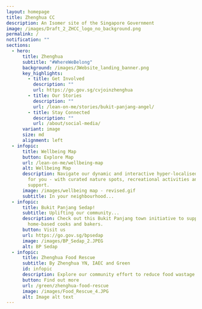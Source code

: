 ```yaml
---
layout: homepage
title: Zhenghua CC
description: An Isomer site of the Singapore Government
image: /images/Draft_2_ZHCC_logo_no_background.png
permalink: /
notification: ""
sections:
  - hero:
      title: Zhenghua
      subtitle: "#WhereWeBelong"
      background: /images/3Website_landing_banner.png
      key_highlights:
        - title: Get Involved
          description: ""
          url: https://go.gov.sg/cvjoinzhenghua
        - title: Our Stories
          description: ""
          url: /lean-on-me/stories/bukit-panjang-angel/
        - title: Stay Connected
          description: ""
          url: /about/social-media/
      variant: image
      size: md
      alignment: left
  - infopic:
      title: Wellbeing Map
      button: Explore Map
      url: /lean-on-me/wellbeing-map
      alt: Wellbeing Map
      description: Navigate our dynamic and interactive hyper-localised map made just
        for you - with curated nature spots, recreational activities and local
        support.
      image: /images/wellbeing map - revised.gif
      subtitle: In your neighbourhood...
  - infopic:
      title: Bukit Panjang Sedap!
      subtitle: Uplifting our community...
      description: Check out this Bukit Panjang town initiative to support our
        home-based cooks and bakers.
      button: Visit us
      url: https://go.gov.sg/bpsedap
      image: /images/BP_Sedap_2.JPEG
      alt: BP Sedap
  - infopic:
      title: Zhenghua Food Rescue
      subtitle: By Zhenghua YN, IAEC and Green
      id: infopic
      description: Explore our community effort to reduce food wastage.
      button: Find out more
      url: /green/zhenghua-food-rescue
      image: /images/Food_Rescue_4.JPG
      alt: Image alt text
---
```

